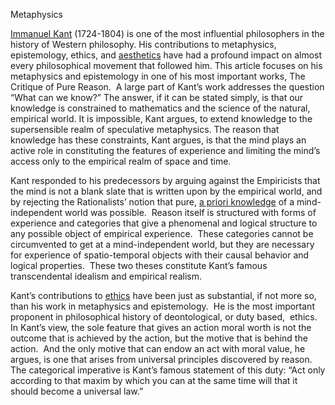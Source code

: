 Metaphysics

[Immanuel Kant](http://www.iep.utm.edu/kantview/) (1724-1804) is one of the most influential philosophers in the history of Western philosophy. His contributions to metaphysics, epistemology, ethics, and [aesthetics](http://www.iep.utm.edu/kantaest/) have had a profound impact on almost every philosophical movement that followed him. This article focuses on his metaphysics and epistemology in one of his most important works, The Critique of Pure Reason.  A large part of Kant’s work addresses the question “What can we know?” The answer, if it can be stated simply, is that our knowledge is constrained to mathematics and the science of the natural, empirical world. It is impossible, Kant argues, to extend knowledge to the supersensible realm of speculative metaphysics. The reason that knowledge has these constraints, Kant argues, is that the mind plays an active role in constituting the features of experience and limiting the mind’s access only to the empirical realm of space and time.

Kant responded to his predecessors by arguing against the Empiricists that the mind is not a blank slate that is written upon by the empirical world, and by rejecting the Rationalists’ notion that pure, [a priori knowledge](http://www.iep.utm.edu/apriori/) of a mind-independent world was possible.  Reason itself is structured with forms of experience and categories that give a phenomenal and logical structure to any possible object of empirical experience.  These categories cannot be circumvented to get at a mind-independent world, but they are necessary for experience of spatio-temporal objects with their causal behavior and logical properties.  These two theses constitute Kant’s famous transcendental idealism and empirical realism.

Kant’s contributions to [ethics](http://www.iep.utm.edu/ethics/) have been just as substantial, if not more so, than his work in metaphysics and epistemology.  He is the most important proponent in philosophical history of deontological, or duty based,  ethics. In Kant’s view, the sole feature that gives an action moral worth is not the outcome that is achieved by the action, but the motive that is behind the action.  And the only motive that can endow an act with moral value, he argues, is one that arises from universal principles discovered by reason.  The categorical imperative is Kant’s famous statement of this duty: “Act only according to that maxim by which you can at the same time will that it should become a universal law.”